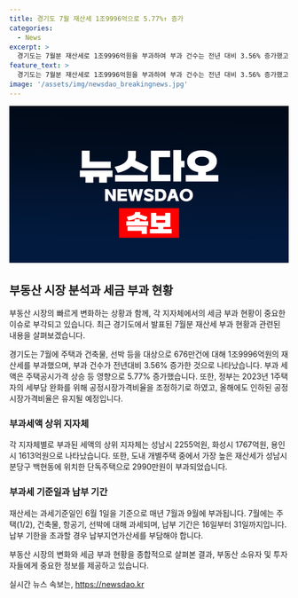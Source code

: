 ```yaml
---
title: 경기도 7월 재산세 1조9996억으로 5.77%↑ 증가
categories:
  - News
excerpt: >
  경기도는 7월분 재산세로 1조9996억원을 부과하여 부과 건수는 전년 대비 3.56% 증가했고, 세액은 5.77% 상승했다. 2023년부터 1주택자 세부담 완화를 위해 공정시장가격비율을 조정하여, 시군별로 재산세 부과액에 격차가 있다. 이로부터 상위 지자체인 성남시, 화성시, 용인시가 부과액이 높은 것으로 나타났다. 요금은 16일부터 31일까지 납부 가능하며, 납부하지 않을 경우 납부지연가산세가 추가 부담된다. (150자)
feature_text: >
  경기도는 7월분 재산세로 1조9996억원을 부과하여 부과 건수는 전년 대비 3.56% 증가했고, 세액은 5.77% 상승했다. 2023년부터 1주택자 세부담 완화를 위해 공정시장가격비율을 조정하여, 시군별로 재산세 부과액에 격차가 있다. 이로부터 상위 지자체인 성남시, 화성시, 용인시가 부과액이 높은 것으로 나타났다. 요금은 16일부터 31일까지 납부 가능하며, 납부하지 않을 경우 납부지연가산세가 추가 부담된다. (150자)
image: '/assets/img/newsdao_breakingnews.jpg'
---
```


<p><img src="/assets/img/newsdao_breakingnews.jpg" alt="firstkoreanews 속보" /></p>

<h2 data-ke-size="size26">부동산 시장 분석과 세금 부과 현황</h2>

<p>부동산 시장의 빠르게 변화하는 상황과 함께, 각 지자체에서의 세금 부과 현황이 중요한 이슈로 부각되고 있습니다. 최근 경기도에서 발표된 7월분 재산세 부과 현황과 관련된 내용을 살펴보겠습니다.</p>

<p data-ke-size="size16">경기도는 7월에 주택과 건축물, 선박 등을 대상으로 676만건에 대해 1조9996억원의 재산세를 부과했으며, 부과 건수가 전년대비 3.56% 증가한 것으로 나타났습니다. 부과 세액은 주택공시가격 상승 등 영향으로 5.77% 증가했습니다. 또한, 정부는 2023년 1주택자의 세부담 완화를 위해 공정시장가격비율을 조정하기로 하였고, 올해에도 인하된 공정시장가격비율은 유지될 예정입니다.</p>

<h3 data-ke-size="size24">부과세액 상위 지자체</h3>

<p>각 지자체별로 부과된 세액의 상위 지자체는 성남시 2255억원, 화성시 1767억원, 용인시 1613억원으로 나타났습니다. 또한, 도내 개별주택 중에서 가장 높은 재산세가 성남시 분당구 백현동에 위치한 단독주택으로 2990만원이 부과되었습니다.</p>

<h3 data-ke-size="size24">부과세 기준일과 납부 기간</h3>

<p>재산세는 과세기준일인 6월 1일을 기준으로 매년 7월과 9월에 부과됩니다. 7월에는 주택(1/2), 건축물, 항공기, 선박에 대해 과세되며, 납부 기간은 16일부터 31일까지입니다. 납부 기한을 초과할 경우 납부지연가산세를 부담해야 합니다.</p>

<p>부동산 시장의 변화와 세금 부과 현황을 종합적으로 살펴본 결과, 부동산 소유자 및 투자자들에게 중요한 정보를 제공하고 있습니다.</p>
실시간 뉴스 속보는, <a href="https://newsdao.kr" rel="dofollow">https://newsdao.kr</a>


